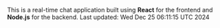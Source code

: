 This is a real-time chat application built using **React** for the frontend and **Node.js** for the backend.
Last updated: Wed Dec 25 06:11:15 UTC 2024
